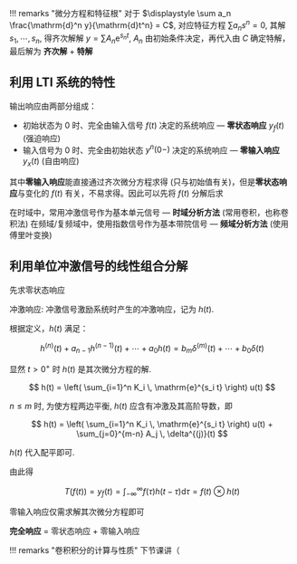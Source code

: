 

!!! remarks "微分方程和特征根"
    对于 $\displaystyle \sum a_n \frac{\mathrm{d}^n y}{\mathrm{d}t^n} = C$, 对应特征方程 $\displaystyle \sum a_ns^n = 0$, 其解 $s_1, \cdots, s_n$, 得齐次解解 $\displaystyle y = \sum A_n \mathrm{e}^{s_n t}$, $A_n$ 由初始条件决定，再代入由 $C$ 确定特解，最后解为 **齐次解** + **特解**

## 利用 LTI 系统的特性

输出响应由两部分组成：  
- 初始状态为 0 时、完全由输入信号 $f(t)$ 决定的系统响应 — **零状态响应** $y_f(t)$ (强迫响应)  
- 输入信号为 0 时、完全由初始状态 $y^{n}(0-)$ 决定的系统响应 — **零输入响应** $y_x(t)$ (自由响应)  

其中**零输入响应**能直接通过齐次微分方程求得 (只与初始值有关)，但是**零状态响应**与变化的 $f(t)$ 有关，不易求得。因此可以先将 $f(t)$ 分解后求

在时域中，常用冲激信号作为基本单元信号 — **时域分析方法** (常用卷积，也称卷积法)
在频域/复频域中，使用指数信号作为基本带院信号 — **频域分析方法** (使用傅里叶变换)

## 利用单位冲激信号的线性组合分解

先求零状态响应

冲激响应: 冲激信号激励系统时产生的冲激响应，记为 $h(t)$.

根据定义，$h(t)$ 满足：

$$
h^{(n)}(t) + a_{n - 1}h^{(n - 1)}(t) + \cdots + a_0h(t) = b_m\delta^{(m)}(t) + \cdots + b_0\delta(t)
$$

显然 $t > 0^+$ 时 $h(t)$ 是其次微分方程的解.

$$
h(t) = \left( \sum_{i=1}^n K_i \, \mathrm{e}^{s_i t} \right) u(t)
$$

$n \leq m$ 时, 为使方程两边平衡, $h(t)$ 应含有冲激及其高阶导数，即

$$
h(t) = \left( \sum_{i=1}^n K_i \, \mathrm{e}^{s_i t} \right) u(t) + \sum_{j=0}^{m-n} A_j \, \delta^{(j)}(t)
$$

$h(t)$ 代入配平即可.

由此得

$$
T(f(t)) = y_f(t) = \int_{-\infty}^{\infty}f(\tau)h(t - \tau)\mathrm{d} \tau = f(t) \otimes h(t)
$$

零输入响应仅需求解其次微分方程即可

**完全响应** = 零状态响应 + 零输入响应

!!! remarks "卷积积分的计算与性质"
    下节课讲（